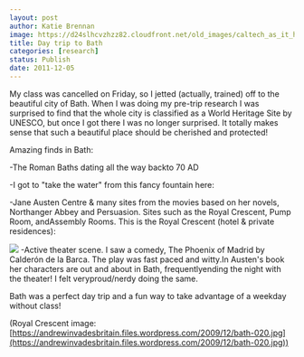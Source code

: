 ```yaml
---
layout: post
author: Katie Brennan
image: https://d24slhcvzhzz82.cloudfront.net/old_images/caltech_as_it_happens/6a0105349b8251970b0153939b03f5970b.jpg
title: Day trip to Bath 
categories: [research]
status: Publish
date: 2011-12-05
---
```



My class was cancelled on Friday, so I jetted (actually, trained) off to the beautiful city of Bath. When I was doing my pre-trip research I was surprised to find that the whole city is classified as a World Heritage Site by UNESCO, but once I got there I was no longer surprised. It totally makes sense that such a beautiful place should be cherished and protected!

Amazing finds in Bath:

-The Roman Baths dating all the way backto 70 AD

-I got to "take the water" from this fancy fountain here:

-Jane Austen Centre &amp; many sites from the movies based on her novels, Northanger Abbey and Persuasion. Sites such as the Royal Crescent, Pump Room, andAssembly Rooms. This is the Royal Crescent (hotel &amp; private residences):

![](https://d24slhcvzhzz82.cloudfront.net/old_images/caltech_as_it_happens/6a0105349b8251970b015393e4f928970b.jpg)
-Active theater scene. I saw a comedy, The Phoenix of Madrid by Calderón de la Barca. The play was fast paced and witty.In Austen's book her characters are out and about in Bath, frequentlyending the night with the theater! I felt veryproud/nerdy doing the same.

Bath was a perfect day trip and a fun way to take advantage of a weekday without class!

(Royal Crescent image: [https://andrewinvadesbritain.files.wordpress.com/2009/12/bath-020.jpg](https://andrewinvadesbritain.files.wordpress.com/2009/12/bath-020.jpg))

